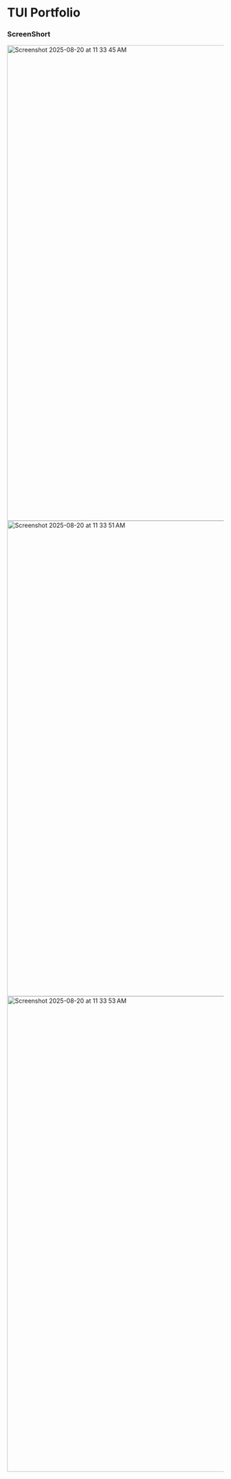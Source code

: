 # TUI Portfolio

### ScreenShort
<img width="1710" height="1107" alt="Screenshot 2025-08-20 at 11 33 45 AM" src="https://github.com/user-attachments/assets/00466a87-9cd7-4a36-aed5-4a8b1a66777a" />
<img width="1710" height="1107" alt="Screenshot 2025-08-20 at 11 33 51 AM" src="https://github.com/user-attachments/assets/c4728891-f87c-4100-b73c-bcde479b0db3" />
<img width="1710" height="1107" alt="Screenshot 2025-08-20 at 11 33 53 AM" src="https://github.com/user-attachments/assets/2bce3a3d-a57e-49ad-80c1-6819ee0b4162" />
